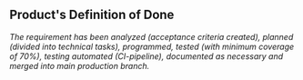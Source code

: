## Product's Definition of Done
*The requirement has been analyzed (acceptance criteria created), planned (divided into technical tasks), programmed, tested (with minimum coverage of 70%), testing automated (CI-pipeline), documented as necessary and merged into main production branch.*
